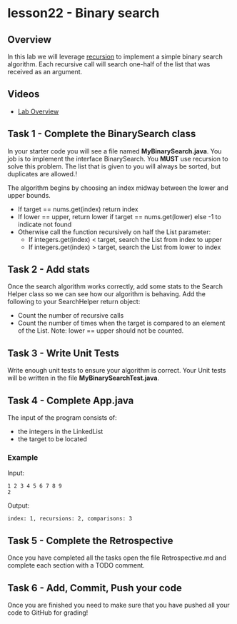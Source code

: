 # lesson22 - Binary search

## Overview

In this lab we will leverage [recursion](https://shanep-cs2.github.io/lessons/lesson09.html) to implement a simple
binary search algorithm. Each recursive call will search one-half of the list that was 
received as an argument.

## Videos

- [Lab Overview]()


## Task 1 - Complete the BinarySearch class

In your starter code you will see a file named **MyBinarySearch.java**. You job is to implement the
interface BinarySearch. You **MUST** use recursion to solve this problem. The list that is given
to you will always be sorted, but duplicates are allowed.!


The algorithm begins by choosing an index midway between the lower and upper bounds.

- If target == nums.get(index) return index
- If lower == upper, return lower if target == nums.get(lower) else -1 to indicate not found
- Otherwise call the function recursively on half the List parameter:
  - If integers.get(index) < target, search the List from index to upper
  - If integers.get(index) > target, search the List from lower to index

## Task 2 - Add stats

Once the search algorithm works correctly, add some stats to the Search Helper class so we can see
how our algorithm is behaving. Add the following to your SearchHelper return object:

- Count the number of recursive calls
- Count the number of times when the target is compared to an element of the List. Note: lower ==
  upper should not be counted.

## Task 3 - Write Unit Tests

Write enough unit tests to ensure your algorithm is correct. Your Unit tests will be written in
the file **MyBinarySearchTest.java**.

## Task 4 - Complete App.java

The input of the program consists of:

- the integers in the LinkedList
- the target to be located

### Example 

Input: 

```
1 2 3 4 5 6 7 8 9
2
```

Output:

```
index: 1, recursions: 2, comparisons: 3
```

## Task 5 - Complete the Retrospective

Once you have completed all the tasks open the file Retrospective.md and complete each section with
a TODO comment.

## Task 6 - Add, Commit, Push your code

Once you are finished you need to make sure that you have pushed all your code to GitHub for
grading!